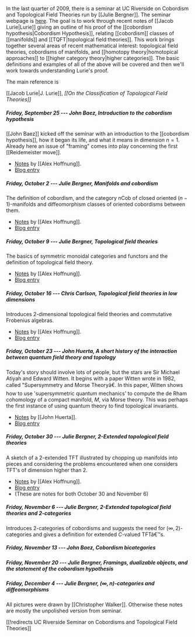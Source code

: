 In the last quarter of 2009, there is a seminar at UC Riverside on Cobordism and Topological Field Theories run by [[Julie Bergner]]. The seminar webpage is [here](http://www.math.ucr.edu/~jbergner/cobordism.htm). The goal is to work through recent notes of [[Jacob Lurie|Lurie]] giving an outline of his proof of the [[cobordism hypothesis|Cobordism Hypothesis]], relating [[cobordism]] classes of [[manifolds]] and [[TQFT|topological field theories]].  This work brings together several areas of recent mathematical interest: topological field theories, cobordisms of manifolds, and [[homotopy theory|homotopical approaches]] to [[higher category theory|higher categories]].  The basic definitions and examples of all of the above will be covered and then we'll work towards understanding Lurie's proof. 

The main reference is

[[Jacob Lurie|J. Lurie]], _[[On the Classification of Topological Field Theories]]_

##### Friday, September 25 --- John Baez, Introduction to the cobordism hypothesis

[[John Baez]] kicked off the seminar with an introduction to the [[cobordism hypothesis]], how it began its life, and what it means in dimension $n=1$. Already here an issue of "framing" comes into play concerning the first [[Reidemeister move]]. 

* [Notes](http://math.ucr.edu/~alex/cobordism_lecture1.pdf) by [[Alex Hoffnung]]. 
* [Blog entry](http://golem.ph.utexas.edu/category/2009/10/seminar_on_cobordism_and_topol.html)

##### Friday, October 2 --- Julie Bergner, Manifolds and cobordism

The definition of cobordism, and the category nCob of closed oriented $(n-1)$-manifolds and diffeomorphism classes of oriented cobordisms between them. 

* [Notes](http://math.ucr.edu/~alex/cobordism_lecture2.pdf) by [[Alex Hoffnung]].
* [Blog entry](http://golem.ph.utexas.edu/category/2009/10/cobordism_and_topological_fiel.html)


##### Friday, October 9 --- Julie Bergner, Topological field theories

The basics of symmetric monoidal categories and functors and the definition of topological field theory.

* [Notes](http://math.ucr.edu/~alex/cobordism_lecture3.pdf) by [[Alex Hoffnung]].
* [Blog entry](http://golem.ph.utexas.edu/category/2009/11/cobordism_and_topological_fiel_1.html)

##### Friday, October 16 --- Chris Carlson, Topological field theories in low dimensions

Introduces 2-dimensional topological field theories and commutative Frobenius algebras.

* [Notes](http://math.ucr.edu/~alex/cobordism_lecture4.pdf) by [[Alex Hoffnung]].
* [Blog entry](http://golem.ph.utexas.edu/category/2009/12/cobordism_and_topological_fiel_2.html)

##### Friday, October 23 --- John Huerta, A short history of the interaction between quantum field theory and topology

Today's story should involve lots of people, but the stars are Sir Michael Atiyah and Edward Witten. It begins with a paper Witten wrote in 1982, called "Supersymmetry and Morse Theoryâ€. In this paper, Witten shows how to use 'supersymmetric quantum mechanics' to compute the de Rham cohomology of a compact manifold, $M$, via Morse theory. This was perhaps the first instance of using quantum theory to find topological invariants.

* [Notes](http://math.ucr.edu/~alex/cobordism_lecture5.pdf) by [[John Huerta]].
* [Blog entry](http://golem.ph.utexas.edu/category/2009/12/cobordism_and_topological_fiel_3.html)

##### Friday, October 30 --- Julie Bergner, 2-Extended topological field theories

A sketch of a $2$-extended TFT illustrated by chopping up manifolds into pieces and considering the problems encountered when one considers TFT's of dimension higher than $2$.

* [Notes](http://math.ucr.edu/~alex/cobordism_lecture6_7.pdf) by [[Alex Hoffnung]].
* [Blog entry](http://golem.ph.utexas.edu/category/2009/12/cobordism_and_topological_fiel_4.html)
* (These are notes for both October 30 and November 6)

##### Friday, November 6 --- Julie Bergner, 2-Extended topological field theories and 2-categories

Introduces $2$-categories of cobordisms and suggests the need for $(\infty,2)$-categories and gives a definition for extended  $\mathit{C}$-valued TFTâ€™s.

##### Friday, November 13 --- John Baez, Cobordism bicategories

##### Friday, November 20 --- Julie Bergner, Framings, dualizable objects, and the statement of the cobordism hypothesis

##### Friday, December 4 --- Julie Bergner, $(\infty,n)$-categories and diffeomorphisms

All pictures were drawn by [[Christopher Walker]].  Otherwise these notes are mostly the unpolished version from seminar.

[[!redirects UC Riverside Seminar on Cobordisms and Topological Field Theories]]
